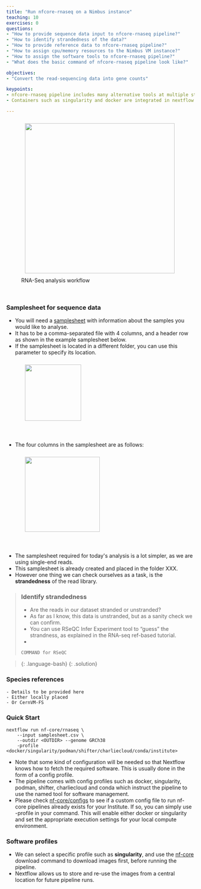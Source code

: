 ```yaml
---
title: "Run nfcore-rnaseq on a Nimbus instance"
teaching: 10
exercises: 0
questions:
- "How to provide sequence data input to nfcore-rnaseq pipeline?"
- "How to identify strandedness of the data?"
- "How to provide reference data to nfcore-rnaseq pipeline?"
- "How to assign cpu/memory resources to the Nimbus VM instance?"
- "How to assign the software tools to nfcore-rnaseq pipeline?"
- "What does the basic command of nfcore-rnaseq pipeline look like?"

objectives:
- "Convert the read-sequencing data into gene counts"

keypoints:
- nfcore-rnaseq pipeline includes many alternative tools at multiple steps of the rnaseq analysis process.
- Containers such as singularity and docker are integrated in nextflow environment.

---
```


<figure>
  <img src="{{ page.root }}/fig/STEP1_original_pipe_to_nextflowing.png" style="margin:10px;height:400px"/>
  <figcaption> RNA-Seq analysis workflow </figcaption>
</figure><br>


### Samplesheet for sequence data
- You will need a [samplesheet](https://nf-co.re/rnaseq/3.7/usage#samplesheet-input) with information about the samples you would like to analyse. 
- It has to be a comma-separated file with 4 columns, and a header row as shown in the example samplesheet below. 
- If the samplesheet is located in a different folder, you can use this parameter to specify its location. 

<figure>
  <img src="{{ page.root }}/fig/elaborate_samplesheet.png" style="margin:10px;height:150px"/>
</figure><br>

- The four columns in the samplesheet are as follows:
<figure>
  <img src="{{ page.root }}/fig/samplesheet_description.png" style="margin:10px;height:200px"/>
</figure><br>

- The samplesheet required for today's analysis is a lot simpler, as we are using single-end reads. 
- This samplesheet is already created and placed in the folder XXX.
- However one thing we can check ourselves as a task, is the **strandedness** of the read library.

> ### Identify strandedness
> - Are the reads in our dataset stranded or unstranded?
> - As far as I know, this data is unstranded, but as a sanity check we can confirm. 
> - You can use RSeQC Infer Experiment tool to “guess” the strandness, as explained in the RNA-seq ref-based tutorial.
> - 
> ```
> COMMAND for RSeQC
> 
> ```

> {: .language-bash}
{: .solution}


### Species references
```
- Details to be provided here 
- Either locally placed 
- Or CernVM-FS
```

### Quick Start
```
nextflow run nf-core/rnaseq \
    --input samplesheet.csv \
    --outdir <OUTDIR> --genome GRCh38 
    -profile <docker/singularity/podman/shifter/charliecloud/conda/institute>
```

- Note that some kind of configuration will be needed so that Nextflow knows how to fetch the required software. This is usually done in the form of a config profile. 
- The pipeline comes with config profiles such as docker, singularity, podman, shifter, charliecloud and conda which instruct the pipeline to use the named tool for software management.
- Please check [nf-core/configs](https://github.com/nf-core/configs#documentation) to see if a custom config file to run nf-core pipelines already exists for your Institute. If so, you can simply use -profile <institute> in your command. This will enable either docker or singularity and set the appropriate execution settings for your local compute environment.

### Software profiles
- We can select a specific profile such as **singularity**, and use the [nf-core](https://nf-co.re/tools/#downloading-pipelines-for-offline-use) download command to download images first, before running the pipeline. 
- Nextflow allows us to store and re-use the images from a central location for future pipeline runs.
  







  

